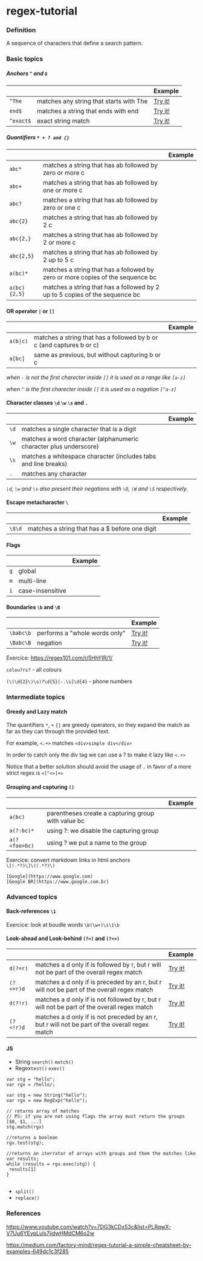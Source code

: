# regex-tutorial

### Definition
A sequence of characters that define a search pattern.


### Basic topics

##### Anchors `^` and `$`
|         |            | Example |
| --------|------------| --------|
|`^The` | matches any string that starts with The |  [Try it!](https://regex101.com/r/I9rM8i/1) |
|`end$` | matches a string that ends with end | [Try it!](https://regex101.com/r/qvTmIl/1) |
|`^exact$` | exact string match | [Try it!](https://regex101.com/r/KfWmjq/1) |

##### Quantifiers `* + ? and {}`
|         |            | Example |
| --------|------------| --------|
| `abc*` | matches a string that has ab followed by zero or more c | |
| `abc+` | matches a string that has ab followed by one or more c | |
| `abc?` | matches a string that has ab followed by zero or one c | |
| `abc{2}` | matches a string that has ab followed by 2 c | |
| `abc{2,}` | matches a string that has ab followed by 2 or more c | |
| `abc{2,5}` | matches a string that has ab followed by 2 up to 5 c | |
| `a(bc)*` | matches a string that has a followed by zero or more copies of the sequence bc | |
| `a(bc){2,5}` | matches a string that has a followed by 2 up to 5 copies of the sequence bc | |


#### OR operator `|` or `[]`
|         |            | Example |
| --------|------------| --------|
| `a(b\|c)` | matches a string that has a followed by b or c (and captures b or c) | |
| `a[bc]`  | same as previous, but without capturing b or c | |

*when `-` is not the first charecter inside `[]` it is used as a range like `[a-z]`*

*when `^` is the first charecter inside `[]` it is used as a nagation `[^a-z]`*


#### Character classes  `\d` `\w` `\s` and `.`
|         |            | Example |
| --------|------------| --------|
| `\d` | matches a single character that is a digit
| `\w` | matches a word character (alphanumeric character plus underscore) | |
| `\s` | matches a whitespace character (includes tabs and line breaks) | |
| `.`  | matches any character | |

*`\d`, `\w` and `\s` also present their negations with `\D`, `\W` and `\S` respectively.* 

#### Escape metacharacter  `\`
|         |            | Example |
| --------|------------| --------|
| `\$\d` | matches a string that has a $ before one digit | |

#### Flags
|         |            | Example |
| --------|------------| --------|
| `g` | global | |
| `m` | multi-line | |
| `i` | case-insensitive | |

#### Boundaries `\b` and `\B`
|         |            | Example |
| --------|------------| --------|
| `\babc\b` | performs a "whole words only" | [Try it!](https://regex101.com/r/cO8lqs/25) |
| `\Babc\B` | negation | [Try it!](https://regex101.com/r/cO8lqs/26) |


Exercice: https://regex101.com/r/5HhYIR/1/

`colou?rs?` - all colours 

`(\(\d{2}\)\s)?\d{5}[-.\s]\d{4}` - phone numbers




### Intermediate topics
#### Greedy and Lazy match
The quantifiers `*`, `+` `{}` are greedy operators, so they expand the match as far as they can through the provided text.

For example, `<.+>` matches `<div>simple div</div>`

In order to catch only the div tag we can use a ? to make it lazy like `<.+>`

Notice that a better solution should avoid the usage of `.` in favor of a more strict regex is `<[^<>]+>`

#### Grouping and capturing `()`
|         |            | Example |
| --------|------------| --------|
| `a(bc)` | parentheses create a capturing group with value bc | |
| `a(?:bc)*` | using ?: we disable the capturing group | |
| `a(?<foo>bc)` | using ?<foo> we put a name to the group | |
  

Exercice: convert markdown links in html anchors  
`\[(.*?)\]\((.*?)\)`

```
[Google](https://www.google.com)
[Google BR](https://www.google.com.br)
```

### Advanced topics
#### Back-references `\1`
Exercice: look at boudle words `\b(\w+)\s\1\b`

#### Look-ahead and Look-behind `(?=)` and `(?<=)`
|         |            | Example |
| --------|------------| --------|
| `d(?=r)` | matches a d only if is followed by r, but r will not be part of the overall regex match | [Try it!](https://regex101.com/r/cO8lqs/18) |
| `(?<=r)d` | matches a d only if is preceded by an r, but r will not be part of the overall regex match | [Try it!](https://regex101.com/r/cO8lqs/19) |
| `d(?!r)` | matches a d only if is not followed by r, but r will not be part of the overall regex match | [Try it!](https://regex101.com/r/cO8lqs/20) |
| `(?<!r)d` | matches a d only if is not preceded by an r, but r will not be part of the overall regex match | [Try it!](https://regex101.com/r/cO8lqs/21) |

#### JS 
- String `search()` `match()`
- Regex`test()` `exec()`
```
var stg = "hello";
var rgx = /hello/;

var stg = new String("hello");
var rgx = new RegExp("hello");

// returns array of matches
// PS: if you are not using flags the array must return the groups [$0, $1, ...]
stg.match(rgx)

//returns a boolean
rgx.test(stg);

//returns an iterrator of arrays with groups and them the matches like
var results;
while (results = rgx.exec(stg)) {
 results[1]
}


```
- `split()`
- `replace()`


### References
https://www.youtube.com/watch?v=7DG3kCDx53c&list=PLRqwX-V7Uu6YEypLuls7iidwHMdCM6o2w

https://medium.com/factory-mind/regex-tutorial-a-simple-cheatsheet-by-examples-649dc1c3f285
